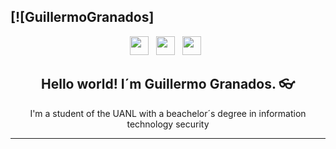 ## [![GuillermoGranados]

<p align="center">
<a href="https://www.google.com/url?sa=i&url=https%3A%2F%2Fwww.lavoz.com.ar%2Ftecnologia%2Fgoogle-explico-origen-y-otras-curiosidades-del-juego-del-dinosaurio-sin-conexion&psig=AOvVaw0He4rPjGpJOxmgQeMDGw5n&ust=1616720077579000&source=images&cd=vfe&ved=0CAIQjRxqFwoTCKi06OGdyu8CFQAAAAAdAAAAABAD">
<a href="https://www.instagram.com/bguille18/"><img height="30" src="https://github.com/stephenajulu/stephenajulu/blob/master/images/icons/instagram-square-brands.svg"></a>&nbsp;&nbsp;
<a href="https://www.linkedin.com/in/guillermo-granados-740b94205/"><img height="30" src="https://github.com/stephenajulu/stephenajulu/blob/master/images/icons/linkedin-brands.svg"></a>&nbsp;&nbsp;
<a href="https://github.com/ThouxWd"><img height="30" src="https://github.com/stephenajulu/stephenajulu/blob/master/images/icons/github-square-brands.svg"></a>&nbsp;&nbsp;

<h2 align="center">Hello world! I´m Guillermo Granados. 👓</h2>
<p align="center">I'm a student of the UANL with a beachelor´s degree in information technology security</p>

<hr>
 
